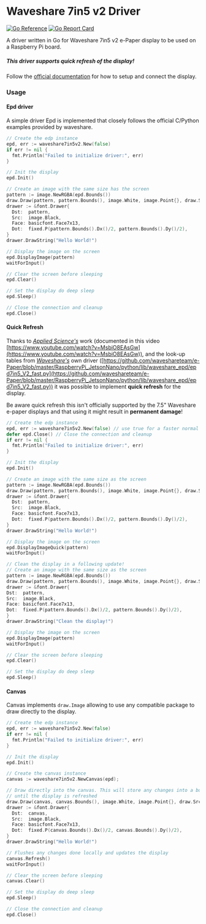 # Waveshare 7in5 v2 Driver

[![Go Reference](https://pkg.go.dev/badge/github.com/NelsonBrandao/waveshare7in5v2.svg)](https://pkg.go.dev/github.com/NelsonBrandao/waveshare7in5v2)
[![Go Report Card](https://goreportcard.com/badge/github.com/NelsonBrandao/waveshare7in5v2)](https://goreportcard.com/report/github.com/NelsonBrandao/waveshare7in5v2)

A driver written in Go for Waveshare 7in5 v2 e-Paper display to be used on a Raspberry Pi board.

##### This driver supports quick refresh of the display!

Follow the [official documentation](https://www.waveshare.com/wiki/7.5inch_e-Paper_HAT_Manual#Overview) for how to setup and connect the display.

### Usage

#### Epd driver

A simple driver Epd is implemented that closely follows the official C/Python examples provided by waveshare.

```go
// Create the edp instance
epd, err := waveshare7in5v2.New(false)
if err != nil {
  fmt.Println("Failed to initialize driver:", err)
}

// Init the display
epd.Init()

// Create an image with the same size has the screen
pattern := image.NewRGBA(epd.Bounds())
draw.Draw(pattern, pattern.Bounds(), image.White, image.Point{}, draw.Src)
drawer := &font.Drawer{
  Dst:  pattern,
  Src:  image.Black,
  Face: basicfont.Face7x13,
  Dot:  fixed.P(pattern.Bounds().Dx()/2, pattern.Bounds().Dy()/2),
}
drawer.DrawString("Hello World!")

// Display the image on the screen
epd.DisplayImage(pattern)
waitForInput()

// Clear the screen before sleeping
epd.Clear()

// Set the display do deep sleep
epd.Sleep()

// Close the connection and cleanup
epd.Close()
```

#### Quick Refresh
Thanks to *[Applied Science's](https://www.youtube.com/@AppliedScience)* work (documented in this video [https://www.youtube.com/watch?v=MsbiO8EAsGw](https://www.youtube.com/watch?v=MsbiO8EAsGw)),
and the look-up tables from *[Waveshare's](https://github.com/waveshareteam)* own driver ([https://github.com/waveshareteam/e-Paper/blob/master/RaspberryPi_JetsonNano/python/lib/waveshare_epd/epd7in5_V2_fast.py](https://github.com/waveshareteam/e-Paper/blob/master/RaspberryPi_JetsonNano/python/lib/waveshare_epd/epd7in5_V2_fast.py))
it was possible to implement **quick refresh** for the display.

Be aware quick refresh this isn't officially supported by the 7.5" Waveshare e-paper displays and that using it might result in **permanent damage**!

```go
// Create the edp instance
epd, err := waveshare7in5v2.New(false) // use true for a faster normal refresh
defer epd.Close() // Close the connection and cleanup
if err != nil {
  fmt.Println("Failed to initialize driver:", err)
}

// Init the display
epd.Init()

// Create an image with the same size as the screen
pattern := image.NewRGBA(epd.Bounds())
draw.Draw(pattern, pattern.Bounds(), image.White, image.Point{}, draw.Src)
drawer := &font.Drawer{
  Dst:  pattern,
  Src:  image.Black,
  Face: basicfont.Face7x13,
  Dot:  fixed.P(pattern.Bounds().Dx()/2, pattern.Bounds().Dy()/2),
}
drawer.DrawString("Hello World!")

// Display the image on the screen
epd.DisplayImageQuick(pattern)
waitForInput()

// Clean the display in a following update!
// Create an image with the same size as the screen
pattern := image.NewRGBA(epd.Bounds())
draw.Draw(pattern, pattern.Bounds(), image.White, image.Point{}, draw.Src)
drawer := &font.Drawer{
Dst:  pattern,
Src:  image.Black,
Face: basicfont.Face7x13,
Dot:  fixed.P(pattern.Bounds().Dx()/2, pattern.Bounds().Dy()/2),
}
drawer.DrawString("Clean the display!")

// Display the image on the screen
epd.DisplayImage(pattern)
waitForInput()

// Clear the screen before sleeping
epd.Clear()

// Set the display do deep sleep
epd.Sleep()
```

#### Canvas
Canvas implements `draw.Image` allowing to use any compatible package to draw directly to the display.

```go
// Create the edp instance
epd, err := waveshare7in5v2.New(false)
if err != nil {
  fmt.Println("Failed to initialize driver:", err)
}

// Init the display
epd.Init()

// Create the canvas instance
canvas := waveshare7in5v2.NewCanvas(epd);

// Draw directly into the canvas. This will store any changes into a buffer
// until the display is refreshed
draw.Draw(canvas, canvas.Bounds(), image.White, image.Point{}, draw.Src)
drawer := &font.Drawer{
  Dst:  canvas,
  Src:  image.Black,
  Face: basicfont.Face7x13,
  Dot:  fixed.P(canvas.Bounds().Dx()/2, canvas.Bounds().Dy()/2),
}
drawer.DrawString("Hello World!")

// Flushes any changes done locally and updates the display
canvas.Refresh()
waitForInput()

// Clear the screen before sleeping
canvas.Clear()

// Set the display do deep sleep
epd.Sleep()

// Close the connection and cleanup
epd.Close()
```
